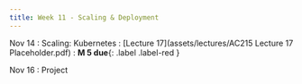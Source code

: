 ```yaml
---
title: Week 11 - Scaling & Deployment
---
```


Nov 14
: Scaling: Kubernetes
  : [Lecture 17](assets/lectures/AC215 Lecture 17 Placeholder.pdf)
: **M 5 due**{: .label .label-red }

Nov 16
: Project 
   

  